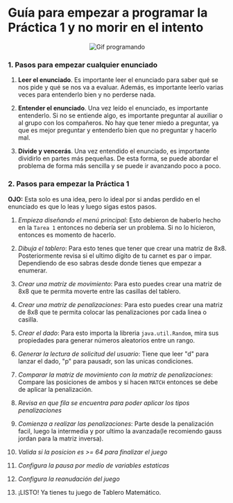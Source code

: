 # Guía para empezar a programar la Práctica 1 y no morir en el intento

<p align="center">
  <img src="https://media.giphy.com/media/3o7520JM4Eah9ntP2g/giphy.gif" alt="Gif programando">
</p>

### 1. Pasos para empezar cualquier enunciado

1. **Leer el enunciado**. Es importante leer el enunciado para saber qué se nos pide y qué se nos va a evaluar. Además, es importante leerlo varias veces para entenderlo bien y no perderse nada.

2. **Entender el enunciado**. Una vez leído el enunciado, es importante entenderlo. Si no se entiende algo, es importante preguntar al auxiliar o al grupo con los compañeros. No hay que tener miedo a preguntar, ya que es mejor preguntar y entenderlo bien que no preguntar y hacerlo mal.

3. **Divide y vencerás**. Una vez entendido el enunciado, es importante dividirlo en partes más pequeñas. De esta forma, se puede abordar el problema de forma más sencilla y se puede ir avanzando poco a poco.

### 2. Pasos para empezar la Práctica 1

**OJO:** Esta solo es una idea, pero lo ideal por si andas perdido en el enunciado es que lo leas y luego sigas estos pasos.

1. _Empieza diseñando el menú principal_: Esto debieron de haberlo hecho en la `Tarea 1` entonces no debería ser un problema. Si no lo hicieron, entonces es momento de hacerlo.

2. _Dibuja el tablero_: Para esto tenes que tener que crear una matriz de 8x8. Posteriormente revisa si el ultimo dígito de tu carnet es par o impar. Dependiendo de eso sabras desde donde tienes que empezar a enumerar.

3. _Crear una matriz de movimiento_: Para esto puedes crear una matriz de 8x8 que te permita moverte entre las casillas del tablero.

4. _Crear una matriz de penalizaciones_: Para esto puedes crear una matriz de 8x8 que te permita colocar las penalizaciones por cada linea o casilla.

5. _Crear el dado_: Para esto importa la libreria `java.util.Random`, mira sus propiedades para generar números aleatorios entre un rango.

6. _Generar la lectura de solicitud del usuario_: Tiene que leer "d" para lanzar el dado, "p" para pausadr, son las unicas condiciones.

7. _Comparar la matriz de movimiento con la matriz de penalizaciones_: Compare las posiciones de ambos y si hacen `MATCH` entonces se debe de aplicar la penalización.

8. _Revisa en que fila se encuentra para poder aplicar los tipos penalizaciones_

9. _Comienza a realizar las penalizaciones_: Parte desde la penalización facil, luego la intermedia y por ultimo la avanzada(le recomiendo gauss jordan para la matriz inversa).

10. _Valida si la posicion es >= 64 para finalizar el juego_

11. _Configura la pausa por medio de variables estaticas_

12. _Configura la reanudación del juego_

13. ¡LISTO! Ya tienes tu juego de Tablero Matemático.